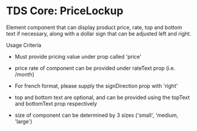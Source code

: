# TDS Core: PriceLockup

Element component that can display product price, rate, top and bottom text if necessary, along with a dollar sign that can be adjusted left and right.

Usage Criteria

- Must provide pricing value under prop called 'price'

- price rate of component can be provided under rateText prop (i.e. /month)

- For french format, please supply the signDirection prop with 'right'

- top and bottom text are optional, and can be provided using the topText and bottomText prop respectively

- size of component can be determined by 3 sizes ('small', 'medium, 'large')
